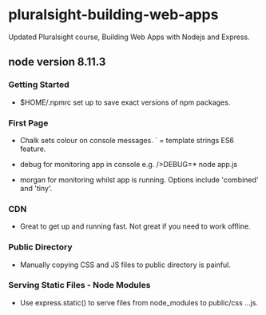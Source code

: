 # pluralsight-building-web-apps
Updated Pluralsight course, Building Web Apps with Nodejs and Express.

## node version 8.11.3

### Getting Started

- $HOME/.npmrc set up to save exact versions of npm packages.

### First Page

- Chalk sets colour on console messages.
` = template strings ES6 feature.

- debug for monitoring app in console e.g. />DEBUG=* node app.js

- morgan for monitoring whilst app is running. Options include 'combined' and 'tiny'.

### CDN

- Great to get up and running fast. Not great if you need to work offline.

### Public Directory

- Manually copying CSS and JS files to public directory is painful.

### Serving Static Files - Node Modules

- Use express.static() to serve files from node_modules to public/css ...js.